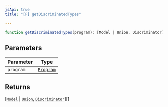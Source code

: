 ```yaml
---
jsApi: true
title: "[F] getDiscriminatedTypes"

---
```

```ts
function getDiscriminatedTypes(program): [Model | Union, Discriminator][]
```

## Parameters

| Parameter | Type |
| ------ | ------ |
| `program` | [`Program`](../interfaces/Program.md) |

## Returns

[[`Model`](../interfaces/Model.md) \| [`Union`](../interfaces/Union.md), [`Discriminator`](../interfaces/Discriminator.md)][]
